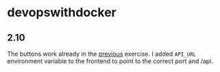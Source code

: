 # devopswithdocker
## 2.10
The buttons work already in the [previous](../09) exercise.
I added `API_URL` environment variable to the frontend to point to the correct port and /api.
